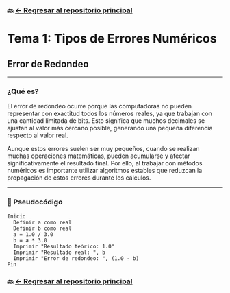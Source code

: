 ### 🔙 [← Regresar al repositorio principal](https://github.com/ANTONY2812/M-todosNum-ricosLalo)

#  Tema 1: Tipos de Errores Numéricos

## Error de Redondeo

---

###  ¿Qué es?

El error de redondeo ocurre porque las computadoras no pueden representar con exactitud todos los números reales, ya que trabajan con una cantidad limitada de bits. Esto significa que muchos decimales se ajustan al valor más cercano posible, generando una pequeña diferencia respecto al valor real.

Aunque estos errores suelen ser muy pequeños, cuando se realizan muchas operaciones matemáticas, pueden acumularse y afectar significativamente el resultado final. Por ello, al trabajar con métodos numéricos es importante utilizar algoritmos estables que reduzcan la propagación de estos errores durante los cálculos.


---

### 📝 Pseudocódigo

```text
Inicio
  Definir a como real
  Definir b como real
  a = 1.0 / 3.0
  b = a * 3.0
  Imprimir "Resultado teórico: 1.0"
  Imprimir "Resultado real: ", b
  Imprimir "Error de redondeo: ", (1.0 - b)
Fin
```

### 🔙 [← Regresar al repositorio principal](https://github.com/ANTONY2812/M-todosNum-ricosLalo)

